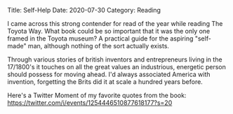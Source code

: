 Title: Self-Help
Date: 2020-07-30
Category: Reading

I came across this strong contender for read of the year while reading The Toyota Way. What book could be so important that it was the only one framed in the Toyota museum? A practical guide for the aspiring "self-made" man, although nothing of the sort actually exists. 

Through various stories of british inventors and entrepreneurs living in the 17/1800's it touches on all the great values an industrious, energetic person should possess for moving ahead. I'd always associated America with invention, forgetting the Brits did it at scale a hundred years before.

Here's a Twitter Moment of my favorite quotes from the book: https://twitter.com/i/events/1254446510877618177?s=20
